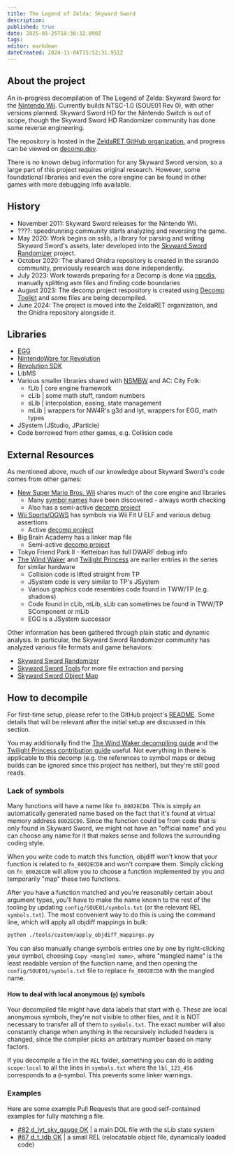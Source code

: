 ```yaml
---
title: The Legend of Zelda: Skyward Sword
description: 
published: true
date: 2025-05-25T18:36:32.090Z
tags: 
editor: markdown
dateCreated: 2024-11-04T15:52:31.951Z
---
```


## About the project

An in-progress decompilation of The Legend of Zelda: Skyward Sword for the [Nintendo Wii](/platforms/gamecube-wii). Currently builds NTSC-1.0 (SOUE01 Rev 0), with other versions planned. Skyward Sword HD for the Nintendo Switch is out of scope, though the Skyward Sword HD Randomizer community has done some reverse engineering.

The repository is hosted in the [ZeldaRET GitHub organization](https://github.com/zeldaret/ss), and progress can be viewed on [decomp.dev](https://decomp.dev/zeldaret/ss).

There is no known debug information for any Skyward Sword version, so a large part of this project requires original research. However, some foundational libraries and even the core engine can be found in other games with more debugging info available.

## History

* November 2011: Skyward Sword releases for the Nintendo Wii.
* ????: speedrunning community starts analyzing and reversing the game.
* May 2020: Work begins on sslib, a library for parsing and writing Skyward Sword's assets, later developed into the [Skyward Sword Randomizer](https://github.com/ssrando/ssrando) project.
* October 2020: The shared Ghidra repository is created in the ssrando community, previously research was done independently.
* July 2023: Work towards preparing for a Decomp is done via [ppcdis](https://github.com/SeekyCt/ppcdis), manually splitting asm files and finding code boundaries
* August 2023: The decomp project respository is created using [Decomp Toolkit](https://github.com/encounter/decomp-toolkit) and some files are being decompiled.
* June 2024: The project is moved into the ZeldaRET organization, and the Ghidra repository alongside it.

## Libraries

* [EGG](/libraries/egg)
* [NintendoWare for Revolution](/libraries/nw4r)
* [Revolution SDK](/libraries/dolphin-sdk)
* LibMS
* Various smaller libraries shared with [NSMBW](/projects/new-super-mario-bros-wii) and AC: City Folk:
  * fLib | core engine framework
  * cLib | some math stuff, random numbers
  * sLib | interpolation, easing, state management
  * mLib | wrappers for NW4R's g3d and lyt, wrappers for EGG, math types
* JSystem (JStudio, JParticle)
* Code borrowed from other games, e.g. Collision code

## External Resources

As mentioned above, much of our knowledge about Skyward Sword's code comes from other games:

* [New Super Mario Bros. Wii](/projects/new-super-mario-bros-wii) shares much of the core engine and libraries
  * Many [symbol names](https://rootcubed.dev/nsmbw-symbols/symbolList/) have been discovered - always worth checking
  * Also has a semi-active [decomp project](https://github.com/NSMBW-Community/NSMBW-Decomp)
* [Wii Sports/OGWS](/projects/wii-sports) has symbols via Wii Fit U ELF and various debug assertions
  * Active [decomp project](https://github.com/kiwi515/ogws)
* Big Brain Academy has a linker map file
  * Semi-active [decomp project](https://github.com/vabold/bba-wd)
* Tokyo Friend Park II - Ketteiban has full DWARF debug info
* [The Wind Waker](/projects/gamecube-wii/wind-waker) and [Twilight Princess](/projects/gamecube-wii/twilight-princess) are earlier entries in the series for similar hardware
  * Collision code is lifted straight from TP
  * JSystem code is very similar to TP's JSystem
  * Various graphics code resembles code found in TWW/TP (e.g. shadows)
  * Code found in cLib, mLib, sLib can sometimes be found in TWW/TP SComponent or mLib
  * EGG is a JSystem successor

Other information has been gathered through plain static and dynamic analysis.
In particular, the Skyward Sword Randomizer community has analyzed various file formats and game behaviors:

* [Skyward Sword Randomizer](https://github.com/ssrando/ssrando)
* [Skyward Sword Tools](https://github.com/lepelog/skywardsword-tools) for more file extraction and parsing
* [Skyward Sword Object Map](https://lepelog.github.io/ss-object-map/)

## How to decompile

For first-time setup, please refer to the GitHub project's [README](https://github.com/zeldaret/ss/blob/main/README.md). Some details that will be relevant after the initial setup are discussed in this section.

You may additionally find the [The Wind Waker decompiling guide](https://github.com/zeldaret/tww/blob/main/docs/decompiling.md) and the [Twilight Princess contribution guide](https://zsrtp.link/contribute) useful. Not everything in there is applicable to this decomp (e.g. the references to symbol maps or debug builds can be ignored since this project has neither), but they're still good reads.

### Lack of symbols

Many functions will have a name like `fn_8002ECD0`. This is simply an automatically generated name based on the fact that it's found at virtual memory address `8002ECD0`. Since the function could be from code that is only found in Skyward Sword, we might not have an "official name" and you can choose any name for it that makes sense and follows the surrounding coding style.

When you write code to match this function, objdiff won't know that your function is related to `fn_8002ECD0` and won't compare them. Simply clicking on `fn_8002ECD0` will allow you to choose a function implemented by you and temporarily "map" these two functions.

After you have a function matched and you're reasonably certain about argument types, you'll have to make the name known to the rest of the tooling by updating `config/SOUE01/symbols.txt` (or the relevant REL `symbols.txt`). The most convenient way to do this is using the command line, which will apply all objdiff mappings in bulk:

```sh
python ./tools/custom/apply_objdiff_mappings.py
```

You can also manually change symbols entries one by one by right-clicking your symbol, choosing `Copy <mangled name>`, where "mangled name" is the least readable version of the function name, and then opening the `config/SOUE01/symbols.txt` file to replace `fn_8002ECD0` with the mangled name.

#### How to deal with local anonymous (`@`) symbols

Your decompiled file might have data labels that start with `@`. These are local anonymous symbols, they're not visible to other files, and it is NOT necessary to transfer all of them to `symbols.txt`. The exact number will also constantly change when anything in the recursively included headers is changed, since the compiler picks an arbitrary number based on many factors.

If you decompile a file in the `REL` folder, something you can do is adding `scope:local` to all the lines in `symbols.txt` where the `lbl_123_456` corresponds to a `@`-symbol. This prevents some linker warnings.

### Examples

Here are some example Pull Requests that are good self-contained examples for fully matching a file.

* [#82 d_lyt_sky_gauge OK](https://github.com/zeldaret/ss/pull/82) | a main DOL file with the sLib state system
* [#67 d_t_tdb OK](https://github.com/zeldaret/ss/pull/67) | a small REL (relocatable object file, dynamically loaded code)